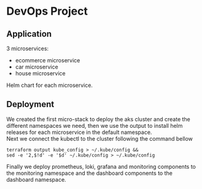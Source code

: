 # DevOps Project 

## Application
3 microservices:
- ecommerce microservice
- car microservice
- house microservice

Helm chart for each microservice.  
## Deployment
We created the first micro-stack to deploy the aks cluster and create the different namespaces we need, then we use the output to install helm releases for each microservice in the default namespace.  
Next we connect the kubectl to the cluster following the command bellow
```shell
terraform output kube_config > ~/.kube/config &&
sed -e '2,$!d' -e '$d' ~/.kube/config > ~/.kube/config 
```
Finally we deploy prometheus, loki, grafana and monitoring components to the monitoring namespace and the dashboard components to the dashboard namespace.


